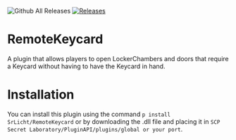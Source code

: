 ![Github All Releases](https://img.shields.io/github/downloads/SrLicht/RemoteKeycard/total.svg)  <a href="https://github.com/SrLicht/RemoteKeycard/releases"><img src="https://img.shields.io/github/v/release/SrLicht/RemoteKeycard?include_prereleases&label=Last Release" alt="Releases"></a> 

# RemoteKeycard
 A plugin that allows players to open LockerChambers and doors that require a Keycard without having to have the Keycard in hand.

# Installation
You can install this plugin using the command ``p install SrLicht/RemoteKeycard`` or by downloading the .dll file and placing it in ``SCP Secret Laboratory/PluginAPI/plugins/global or your port``.

